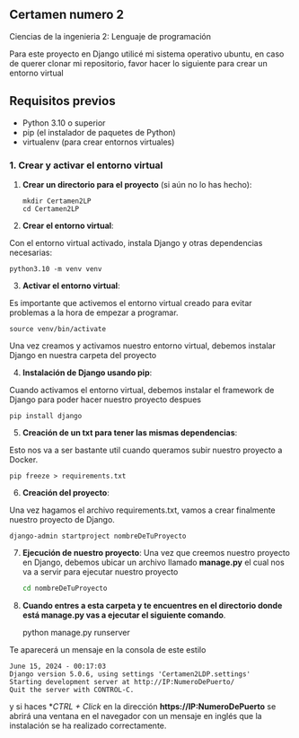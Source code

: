 ## Certamen numero 2 

Ciencias de la ingenieria 2: Lenguaje de programación

Para este proyecto en Django utilicé mi sistema operativo ubuntu, en caso de querer clonar mi repositorio, favor hacer lo siguiente para crear un entorno virtual

## Requisitos previos

- Python 3.10 o superior
- pip (el instalador de paquetes de Python)
- virtualenv (para crear entornos virtuales)

### 1. Crear y activar el entorno virtual

1. **Crear un directorio para el proyecto** (si aún no lo has hecho):
   ```
   mkdir Certamen2LP
   cd Certamen2LP
2. **Crear el entorno virtual**:

Con el entorno virtual activado, instala Django y otras dependencias necesarias:

    python3.10 -m venv venv

3. **Activar el entorno virtual**:

Es importante que activemos el entorno virtual creado para evitar problemas a la hora de empezar a programar.

    source venv/bin/activate

Una vez creamos y activamos nuestro entorno virtual, debemos instalar Django en nuestra carpeta del proyecto

4. **Instalación de Django usando pip**:

Cuando activamos el entorno virtual, debemos instalar el framework de Django para poder hacer nuestro proyecto despues
    
    pip install django

5. **Creación de un txt para tener las mismas dependencias**:

Esto nos va a ser bastante util cuando queramos subir nuestro proyecto a Docker.

    pip freeze > requirements.txt

6. **Creación del proyecto**:

  Una vez hagamos el archivo requirements.txt, vamos a crear finalmente nuestro proyecto de Django.

    django-admin startproject nombreDeTuProyecto

7. **Ejecución de nuestro proyecto**:
  Una vez que creemos nuestro proyecto en Django, debemos ubicar un archivo llamado **manage.py** el cual nos va a servir para ejecutar nuestro proyecto
      
     ```bash
     cd nombreDeTuProyecto

8. **Cuando entres a esta carpeta y te encuentres en el directorio donde está **manage.py** vas a ejecutar el siguiente comando**.

    python manage.py runserver
   

  Te aparecerá un mensaje en la consola de este estilo 

    June 15, 2024 - 00:17:03
    Django version 5.0.6, using settings 'Certamen2LDP.settings'
    Starting development server at http://IP:NumeroDePuerto/
    Quit the server with CONTROL-C.

y si haces 
**CTRL + Click* en la dirección **https://IP:NumeroDePuerto** 
se abrirá una ventana en el navegador con un mensaje en inglés que la instalación se ha realizado correctamente.

<br>
